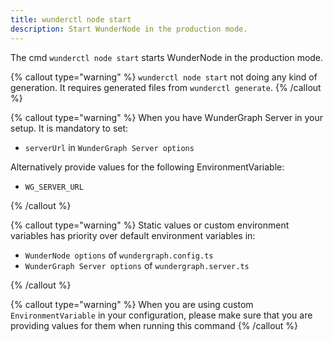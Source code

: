 ```yaml
---
title: wunderctl node start
description: Start WunderNode in the production mode.
---
```


The cmd `wunderctl node start` starts WunderNode in the production mode.

{% callout type="warning" %}
`wunderctl node start` not doing any kind of generation.
It requires generated files from `wunderctl generate`.
{% /callout %}

{% callout type="warning" %}
When you have WunderGraph Server in your setup.
It is mandatory to set:

- `serverUrl` in `WunderGraph Server options`

Alternatively provide values for the following EnvironmentVariable:

- `WG_SERVER_URL`

{% /callout %}

{% callout type="warning" %}
Static values or custom environment variables has priority over default environment variables in:

- `WunderNode options` of `wundergraph.config.ts`
- `WunderGraph Server options` of `wundergraph.server.ts`

{% /callout %}

{% callout type="warning" %}
When you are using custom `EnvironmentVariable` in your configuration,
please make sure that you are providing values for them when running this command
{% /callout %}
